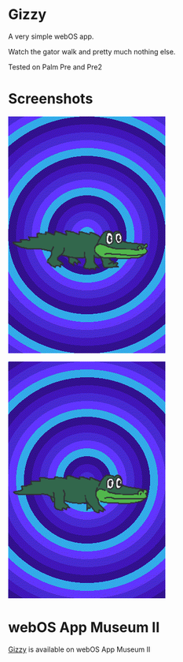 # Gizzy

A very simple webOS app.

Watch the gator walk and pretty much nothing else.

Tested on Palm Pre and Pre2

# Screenshots

![ss](320x480_ph_Gizzy_01.png)

![ss](320x480_ph_Gizzy_02.png)

# webOS App Museum II

[Gizzy](https://appcatalog.webosarchive.org/showMuseumDetails.php?search=Gizzy&safe=on&app=1005812) is available on webOS App Museum II
